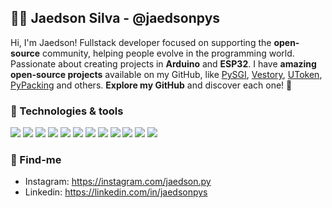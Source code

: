 ## 👋🏻 **Jaedson Silva - @jaedsonpys**

Hi, I'm Jaedson! Fullstack developer focused on supporting the **open-source** community, helping people evolve in the programming world. Passionate about creating projects in **Arduino** and **ESP32**. I have **amazing open-source projects** available on my GitHub, like [PySGI](https://github.com/jaedsonpys/pysgi), [Vestory](https://github.com/jaedsonpys/vestory), [UToken](https://github.com/jaedsonpys/utoken), [PyPacking](https://github.com/jaedsonpys/pypacking) and others. **Explore my GitHub** and discover each one! 🚀

### 🔧 Technologies & tools

![](https://img.shields.io/badge/OS-Linux-informational?style=flat&logo=linux&logoColor=white&color=8a6eb1)
![](https://img.shields.io/badge/Version%20Control-Git-informational?style=flat&logo=git&logoColor=white&color=8a6eb1)
![](https://img.shields.io/badge/IDE-PyCharm-informational?style=flat&logo=pycharm&logoColor=white&color=8a6eb1)
![](https://img.shields.io/badge/Lang-Python-informational?style=flat&logo=python&logoColor=white&color=8a6eb1)
![](https://img.shields.io/badge/Lang-Javascript-informational?style=flat&logo=javascript&logoColor=white&color=8a6eb1)
![](https://img.shields.io/badge/Lang-C++-informational?style=flat&logo=cplusplus&logoColor=white&color=8a6eb1)
![](https://img.shields.io/badge/Lib-React.js-informational?style=flat&logo=react&logoColor=white&color=8a6eb1)
![](https://img.shields.io/badge/Database-MySQL-informational?style=flat&logo=mysql&logoColor=white&color=8a6eb1)
![](https://img.shields.io/badge/Framework-Flask-informational?style=flat&logo=flask&logoColor=white&color=8a6eb1)
![](https://img.shields.io/badge/Lang-typescript-informational?style=flat&logo=typescript&logoColor=white&color=8a6eb1)
![](https://img.shields.io/badge/Platform-Arduino-informational?style=flat&logo=arduino&logoColor=white&color=8a6eb1)
![](https://img.shields.io/badge/Platform-ESP32-informational?style=flat&logo=espressif&logoColor=white&color=8a6eb1)

### 📍 Find-me

- Instagram: https://instagram.com/jaedson.py
- Linkedin: https://linkedin.com/in/jaedsonpys
